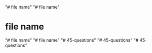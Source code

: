 "# file name" 
"# file name" 
# file name
"# file name" 
"# file name" 
"# 45-questions" 
"# 45-questions" 
"# 45-questions" 
